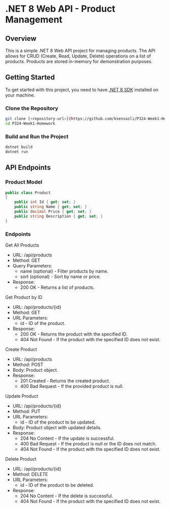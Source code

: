 # .NET 8 Web API - Product Management

## Overview

This is a simple .NET 8 Web API project for managing products. The API allows for CRUD (Create, Read, Update, Delete) operations on a list of products. Products are stored in-memory for demonstration purposes.

## Getting Started

To get started with this project, you need to have [.NET 8 SDK](https://dotnet.microsoft.com/download/dotnet/8.0) installed on your machine.

### Clone the Repository

```bash
git clone [<repository-url>](https://github.com/ksensazli/P324-Week1-Homework)
cd P324-Week1-Homework
```

### Build and Run the Project

```bash
dotnet build
dotnet run
```
## API Endpoints

### Product Model
```csharp
public class Product
{
    public int Id { get; set; }
    public string Name { get; set; }
    public decimal Price { get; set; }
    public string Description { get; set; }
}
```

### Endpoints
Get All Products
- URL: /api/products
- Method: GET
- Query Parameters:
  - name (optional) - Filter products by name.
  - sort (optional) - Sort by name or price.
- Response:
  - 200 OK - Returns a list of products.
 
Get Product by ID
- URL: /api/products/{id}
- Method: GET
- URL Parameters:
  - id - ID of the product.
- Response:
  - 200 OK - Returns the product with the specified ID.
  - 404 Not Found - If the product with the specified ID does not exist.
 
Create Product
- URL: /api/products
- Method: POST
- Body: Product object.
- Response:
  - 201 Created - Returns the created product.
  - 400 Bad Request - If the provided product is null.


Update Product
- URL: /api/products/{id}
- Method: PUT
- URL Parameters:
  - id - ID of the product to be updated.
- Body: Product object with updated details.
- Response:
  - 204 No Content - If the update is successful.
  - 400 Bad Request - If the product is null or the ID does not match.
  - 404 Not Found - If the product with the specified ID does not exist.
 

Delete Product
- URL: /api/products/{id}
- Method: DELETE
- URL Parameters:
  - id - ID of the product to be deleted.
- Response:
  - 204 No Content - If the delete is successful.
  - 404 Not Found - If the product with the specified ID does not exist.
